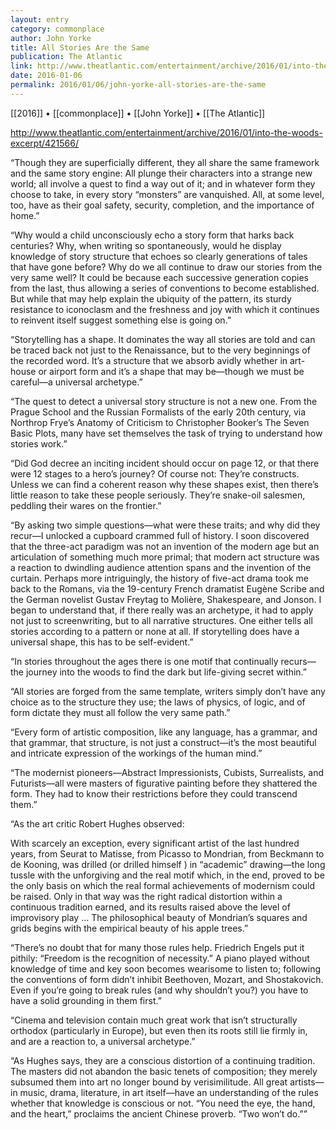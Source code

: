 ```yaml
---
layout: entry
category: commonplace
author: John Yorke
title: All Stories Are the Same
publication: The Atlantic
link: http://www.theatlantic.com/entertainment/archive/2016/01/into-the-woods-excerpt/421566/
date: 2016-01-06
permalink: 2016/01/06/john-yorke-all-stories-are-the-same
---
```


[[2016]] • [[commonplace]] • [[John Yorke]] • [[The Atlantic]]

http://www.theatlantic.com/entertainment/archive/2016/01/into-the-woods-excerpt/421566/

“Though they are superficially different, they all share the same framework and the same story engine: All plunge their characters into a strange new world; all involve a quest to find a way out of it; and in whatever form they choose to take, in every story “monsters” are vanquished. All, at some level, too, have as their goal safety, security, completion, and the importance of home.”

“Why would a child unconsciously echo a story form that harks back centuries? Why, when writing so spontaneously, would he display knowledge of story structure that echoes so clearly generations of tales that have gone before? Why do we all continue to draw our stories from the very same well? It could be because each successive generation copies from the last, thus allowing a series of conventions to become established. But while that may help explain the ubiquity of the pattern, its sturdy resistance to iconoclasm and the freshness and joy with which it continues to reinvent itself suggest something else is going on.”

“Storytelling has a shape. It dominates the way all stories are told and can be traced back not just to the Renaissance, but to the very beginnings of the recorded word. It’s a structure that we absorb avidly whether in art-house or airport form and it’s a shape that may be—though we must be careful—a universal archetype.”

“The quest to detect a universal story structure is not a new one. From the Prague School and the Russian Formalists of the early 20th century, via Northrop Frye’s Anatomy of Criticism to Christopher Booker’s The Seven Basic Plots, many have set themselves the task of trying to understand how stories work.”

“Did God decree an inciting incident should occur on page 12, or that there were 12 stages to a hero’s journey? Of course not: They’re constructs. Unless we can find a coherent reason why these shapes exist, then there’s little reason to take these people seriously. They’re snake-oil salesmen, peddling their wares on the frontier.”

“By asking two simple questions—what were these traits; and why did they recur—I unlocked a cupboard crammed full of history. I soon discovered that the three-act paradigm was not an invention of the modern age but an articulation of something much more primal; that modern act structure was a reaction to dwindling audience attention spans and the invention of the curtain. Perhaps more intriguingly, the history of five-act drama took me back to the Romans, via the 19-century French dramatist Eugène Scribe and the German novelist Gustav Freytag to Molière, Shakespeare, and Jonson. I began to understand that, if there really was an archetype, it had to apply not just to screenwriting, but to all narrative structures. One either tells all stories according to a pattern or none at all. If storytelling does have a universal shape, this has to be self-evident.”

“In stories throughout the ages there is one motif that continually recurs—the journey into the woods to find the dark but life-giving secret within.”

“All stories are forged from the same template, writers simply don’t have any choice as to the structure they use; the laws of physics, of logic, and of form dictate they must all follow the very same path.”

“Every form of artistic composition, like any language, has a grammar, and that grammar, that structure, is not just a construct—it’s the most beautiful and intricate expression of the workings of the human mind.”

“The modernist pioneers—Abstract Impressionists, Cubists, Surrealists, and Futurists—all were masters of figurative painting before they shattered the form. They had to know their restrictions before they could transcend them.”

“As the art critic Robert Hughes observed:

With scarcely an exception, every significant artist of the last hundred years, from Seurat to Matisse, from Picasso to Mondrian, from Beckmann to de Kooning, was drilled (or drilled himself ) in “academic” drawing—the long tussle with the unforgiving and the real motif which, in the end, proved to be the only basis on which the real formal achievements of modernism could be raised. Only in that way was the right radical distortion within a continuous tradition earned, and its results raised above the level of improvisory play ... The philosophical beauty of Mondrian’s squares and grids begins with the empirical beauty of his apple trees.”

“There’s no doubt that for many those rules help. Friedrich Engels put it pithily: “Freedom is the recognition of necessity.” A piano played without knowledge of time and key soon becomes wearisome to listen to; following the conventions of form didn’t inhibit Beethoven, Mozart, and Shostakovich. Even if you’re going to break rules (and why shouldn’t you?) you have to have a solid grounding in them first.”

“Cinema and television contain much great work that isn’t structurally orthodox (particularly in Europe), but even then its roots still lie firmly in, and are a reaction to, a universal archetype.”

“As Hughes says, they are a conscious distortion of a continuing tradition. The masters did not abandon the basic tenets of composition; they merely subsumed them into art no longer bound by verisimilitude. All great artists—in music, drama, literature, in art itself—have an understanding of the rules whether that knowledge is conscious or not. “You need the eye, the hand, and the heart,” proclaims the ancient Chinese proverb. “Two won’t do.””

